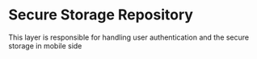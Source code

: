 # Secure Storage Repository

This layer is responsible for handling user authentication and the secure storage in mobile side
